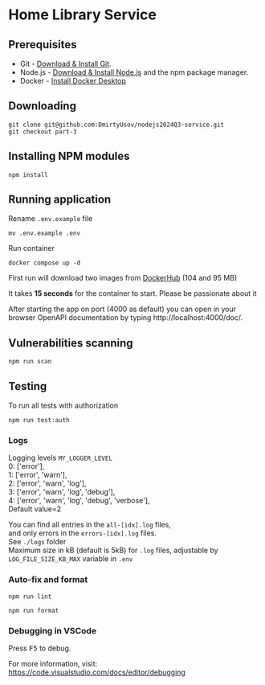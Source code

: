# Home Library Service

## Prerequisites

- Git - [Download & Install Git](https://git-scm.com/downloads).
- Node.js - [Download & Install Node.js](https://nodejs.org/en/download/) and the npm package manager.
- Docker - [Install Docker Desktop](https://docs.docker.com/desktop/)

## Downloading

```
git clone git@github.com:DmirtyUsov/nodejs2024Q3-service.git
git checkout part-3
```

## Installing NPM modules

```
npm install
```

## Running application

Rename `.env.example` file
```
mv .env.example .env
```
Run container
```
docker compose up -d
```
First run will download two images from [DockerHub](https://hub.docker.com/repositories/dimausov) (104 and 95 MB)

It takes **15 seconds** for the container to start. Please be passionate about it   

After starting the app on port (4000 as default) you can open
in your browser OpenAPI documentation by typing http://localhost:4000/doc/.
## Vulnerabilities scanning
```
npm run scan
```
## Testing

To run all tests with authorization

```
npm run test:auth
```
### Logs
Logging levels `MY_LOGGER_LEVEL`   
  0: ['error'],   
  1: ['error', 'warn'],   
  2: ['error', 'warn', 'log'],   
  3: ['error', 'warn', 'log', 'debug'],   
  4: ['error', 'warn', 'log', 'debug', 'verbose'],   
Default value=2   

You can find all entries in the `all-[idx].log` files,   
and only errors in the `errors-[idx].log` files.   
See `./logs` folder   
Maximum size in kB (default is 5kB) for `.log` files, adjustable by `LOG_FILE_SIZE_KB_MAX` variable in `.env`
### Auto-fix and format

```
npm run lint
```

```
npm run format
```

### Debugging in VSCode

Press <kbd>F5</kbd> to debug.

For more information, visit: https://code.visualstudio.com/docs/editor/debugging
